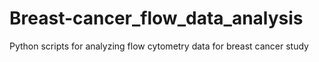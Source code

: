 # Breast-cancer_flow_data_analysis
Python scripts for analyzing flow cytometry data for breast cancer study
